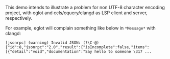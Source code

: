 This demo intends to illustrate a problem for non UTF-8 character encoding project,
with eglot and ccls/cquery/clangd as LSP client and server, respectively.

For example, eglot will complain something like below in `*Message*` with clangd:

```
[jsonrpc] (warning) Invalid JSON: (?\C-@) {"id":8,"jsonrpc":"2.0","result":{"isIncomplete":false,"items":[{"detail":"void","documentation":"Say hello to someone \317 ...
```